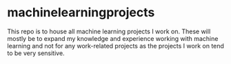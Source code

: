# machinelearningprojects
This repo is to house all machine learning projects I work on. These will mostly be to expand my knowledge and experience working with machine learning and not for any work-related projects as the projects I work on tend to be very sensitive.
